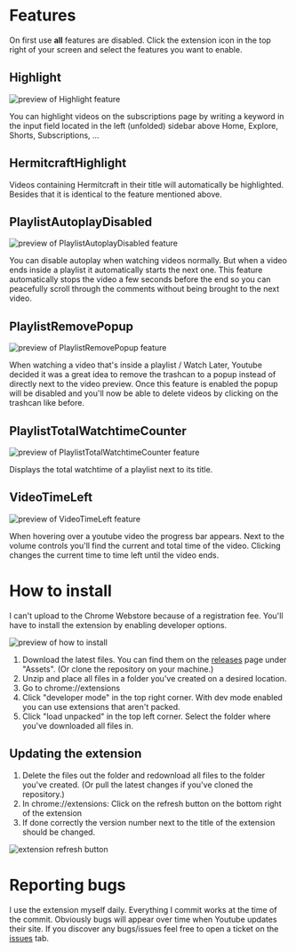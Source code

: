 # Features

On first use **all** features are disabled. Click the extension icon in the top right of your screen and select the features you want to enable.

## Highlight
![preview of Highlight feature](https://raw.githubusercontent.com/dselias/ReadmeImages/main/YTQualityofLife/Highlight-preview.gif)

You can highlight videos on the subscriptions page by writing a keyword in the input field located in the left (unfolded) sidebar above Home, Explore, Shorts, Subscriptions, ...

## HermitcraftHighlight
Videos containing Hermitcraft in their title will automatically be highlighted. Besides that it is identical to the feature mentioned above.

## PlaylistAutoplayDisabled
![preview of PlaylistAutoplayDisabled feature](https://raw.githubusercontent.com/dselias/ReadmeImages/main/YTQualityofLife/PlaylistAutoplayDisabled-preview.gif)

You can disable autoplay when watching videos normally. But when a video ends inside a playlist it automatically starts the next one. This feature automatically stops the video a few seconds before the end so you can peacefully scroll through the comments without being brought to the next video.

## PlaylistRemovePopup
![preview of PlaylistRemovePopup feature](https://raw.githubusercontent.com/dselias/ReadmeImages/main/YTQualityofLife/PlaylistRemovePopup-preview.gif)

When watching a video that's inside a playlist / Watch Later,
Youtube decided it was a great idea to remove the trashcan to a popup instead of directly next to the video preview. Once this feature is enabled the popup will be disabled and you'll now be able to delete videos by clicking on the trashcan like before.

## PlaylistTotalWatchtimeCounter
![preview of PlaylistTotalWatchtimeCounter feature](https://raw.githubusercontent.com/dselias/ReadmeImages/main/YTQualityofLife/PlaylistTotalWatchtimeCounter-preview.gif)

Displays the total watchtime of a playlist next to its title.

## VideoTimeLeft
![preview of VideoTimeLeft feature](https://raw.githubusercontent.com/dselias/ReadmeImages/main/YTQualityofLife/VideoTimeLeft-preview.gif)

When hovering over a youtube video the progress bar appears. Next to the volume controls you'll find the current and total time of the video. Clicking changes the current time to time left until the video ends.

# How to install

I can't upload to the Chrome Webstore because of a registration fee. You'll have to install the extension by enabling developer options.

![preview of how to install](https://raw.githubusercontent.com/dselias/ReadmeImages/main/YTQualityofLife/how-to-install.gif)

1. Download the latest files. You can find them on the [releases](https://github.com/dselias/YTQualityofLife/releases) page under "Assets". (Or clone the repository on your machine.)
2. Unzip and place all files in a folder you've created on a desired location.
3. Go to chrome://extensions
4. Click "developer mode" in the top right corner. With dev mode enabled you can use extensions that aren't packed.
5. Click "load unpacked" in the top left corner. Select the folder where you've downloaded all files in.

## Updating the extension
1. Delete the files out the folder and redownload all files to the folder you've created. (Or pull the latest changes if you've cloned the repository.)
2. In chrome://extensions: Click on the refresh button on the bottom right of the extension
3. If done correctly the version number next to the title of the extension should be changed.

![extension refresh button](https://raw.githubusercontent.com/dselias/ReadmeImages/main/YTQualityofLife/refresh-button.png)

# Reporting bugs
I use the extension myself daily. Everything I commit works at the time of the commit. Obviously bugs will appear over time when Youtube updates their site.
If you discover any bugs/issues feel free to open a ticket on the [issues](https://github.com/dselias/YTQualityofLife/issues) tab.
